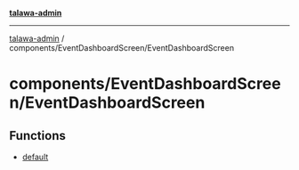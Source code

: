 [**talawa-admin**](../../../README.md)

***

[talawa-admin](../../../README.md) / components/EventDashboardScreen/EventDashboardScreen

# components/EventDashboardScreen/EventDashboardScreen

## Functions

- [default](functions/default.md)
